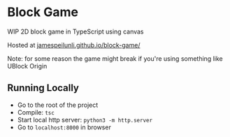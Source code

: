 # Block Game

WIP 2D block game in TypeScript using canvas

Hosted at [jamespeilunli.github.io/block-game/](https://jamespeilunli.github.io/block-game/)

Note: for some reason the game might break if you're using something like UBlock Origin

## Running Locally

* Go to the root of the project
* Compile: `tsc`
* Start local http server: `python3 -m http.server`
* Go to `localhost:8000` in browser
